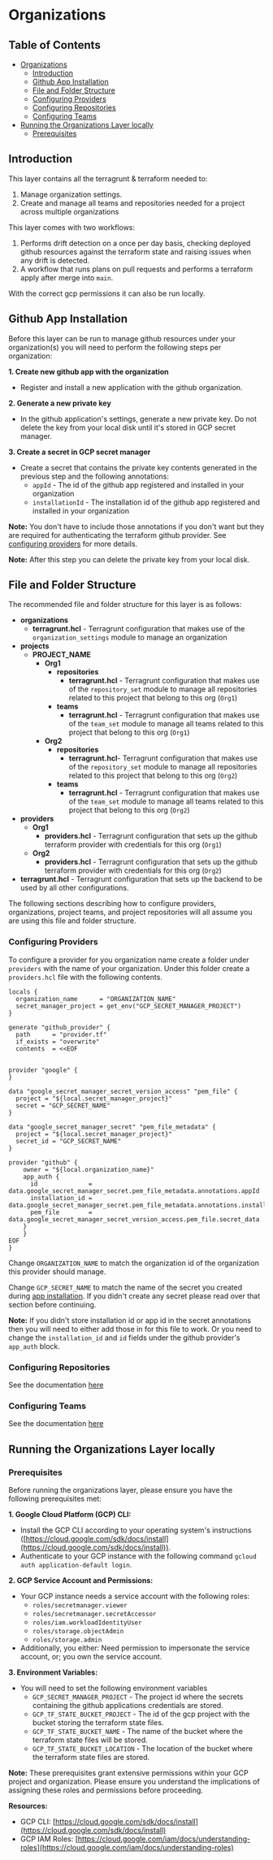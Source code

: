 # Organizations

## Table of Contents

   * [Organizations](#organizations)
      * [Introduction](#introduction)
      * [Github App Installation](#github-app-installation)
      * [File and Folder Structure](#file-and-folder-structure)
      * [Configuring Providers](#configuring-providers)
      * [Configuring Repositories](#configuring-repositories)
      * [Configuring Teams](#configuring-teams)
   * [Running the Organizations Layer locally](#running-the-organizations-layer-locally)
      * [Prerequisites](#prerequisites)


## Introduction

This layer contains all the terragrunt & terraform needed to:

1. Manage organization settings.
2. Create and manage all teams and repositories needed for a project across multiple organizations

This layer comes with two workflows:

1. Performs drift detection on a once per day basis, checking deployed github resources against the terraform state and raising issues when any drift is detected.
2. A workflow that runs plans on pull requests and performs a terraform apply after merge into `main`.

With the correct gcp permissions it can also be run locally.

## Github App Installation

Before this layer can be run to manage github resources under your organization(s) you will need to perform the following steps per organization:

**1. Create new github app with the organization**

* Register and install a new application with the github organization.

**2. Generate a new private key**

* In the github application's settings, generate a new private key. Do not delete the key from your local disk until it's stored in GCP secret manager.

**3. Create a secret in GCP secret manager**

* Create a secret that contains the private key contents generated in the previous step and the following annotations:
    * `appId` - The id of the github app registered and installed in your organization
    * `installationId` - The installation id of the github app registered and installed in your organization

**Note:** You don't have to include those annotations if you don't want but they are required for authenticating the terraform github provider. See [configuring providers](#configuring-providers) for more details.

**Note:** After this step you can delete the private key from your local disk.

## File and Folder Structure

The recommended file and folder structure for this layer is as follows:

* **organizations**
    * **terragrunt.hcl** - Terragrunt configuration that makes use of the `organization_settings` module to manage an organization
* **projects**
    * **PROJECT_NAME**
        * **Org1**
            * **repositories**
                * **terragrunt.hcl** - Terragrunt configuration that makes use of the `repository_set` module to manage all repositories related to this project that belong to this org (`Org1`)
            * **teams**
                * **terragrunt.hcl** - Terragrunt configuration that makes use of the `team_set` module to manage all teams related to this project that belong to this org (`Org1`)
        * **Org2**
            * **repositories**
                * **terragrunt.hcl**- Terragrunt configuration that makes use of the `repository_set` module to manage all repositories related to this project that belong to this org (`Org2`)
            * **teams**
                * **terragrunt.hcl** - Terragrunt configuration that makes use of the `team_set` module to manage all teams related to this project that belong to this org (`Org2`)
* **providers**
    * **Org1**
        * **providers.hcl** - Terragrunt configuration that sets up the github terraform provider with credentials for this org (`Org1`)
    * **Org2**
        * **providers.hcl** - Terragrunt configuration that sets up the github terraform provider with credentials for this org (`Org2`)
* **terragrunt.hcl** - Terragrunt configuration that sets up the backend to be used by all other configurations.

The following sections describing how to configure providers, organizations, project teams, and project repositories will all assume you are using this file and folder structure.

### Configuring Providers

To configure a provider for you organization name create a folder under `providers` with the name of your organization. Under this folder create a `providers.hcl` file with the following contents.

```
locals {
  organization_name      = "ORGANIZATION_NAME"
  secret_manager_project = get_env("GCP_SECRET_MANAGER_PROJECT")
}

generate "github_provider" {
  path      = "provider.tf"
  if_exists = "overwrite"
  contents  = <<EOF


provider "google" {
}

data "google_secret_manager_secret_version_access" "pem_file" {
  project = "${local.secret_manager_project}"
  secret = "GCP_SECRET_NAME"
}

data "google_secret_manager_secret" "pem_file_metadata" {
  project = "${local.secret_manager_project}"
  secret_id = "GCP_SECRET_NAME"
}

provider "github" {
    owner = "${local.organization_name}"
    app_auth {
      id              = data.google_secret_manager_secret.pem_file_metadata.annotations.appId        
      installation_id = data.google_secret_manager_secret.pem_file_metadata.annotations.installationId 
      pem_file        = data.google_secret_manager_secret_version_access.pem_file.secret_data
    }
    }
EOF
}
```

Change `ORGANIZATION_NAME` to match the organization id of the organization this provider should manage.

Change `GCP_SECRET_NAME` to match the name of the secret you created during [app installation](#github-app-installation). If you didn't create any secret please read over that section before continuing.

**Note:** If you didn't store installation id or app id in the secret annotations then you will need to either add those in for this file to work. Or you need to change the `installation_id` and `id` fields under the github provider's `app_auth` block. 

### Configuring Repositories

See the documentation [here](./projects/README.md#configuring-repositories)

### Configuring Teams

See the documentation [here](./projects/README.md#configuring-teams)

## Running the Organizations Layer locally

### Prerequisites

Before running the organizations layer, please ensure you have the following prerequisites met:

**1. Google Cloud Platform (GCP) CLI:**

* Install the GCP CLI according to your operating system's instructions ([https://cloud.google.com/sdk/docs/install](https://cloud.google.com/sdk/docs/install)).
* Authenticate to your GCP instance with the following command `gcloud auth application-default login`.

**2. GCP Service Account and Permissions:**

* Your GCP instance needs a service account with the following roles:
    * `roles/secretmanager.viewer`
    * `roles/secretmanager.secretAccessor`
    * `roles/iam.workloadIdentityUser`
    * `roles/storage.objectAdmin`
    * `roles/storage.admin`
* Additionally, you either: Need permission to impersonate the service account, or; you own the service account.

**3. Environment Variables:**
* You will need to set the following environment variables
    * `GCP_SECRET_MANAGER_PROJECT` - The project id where the secrets containing the github applications credentials are stored.
    * `GCP_TF_STATE_BUCKET_PROJECT` - The id of the gcp project with the bucket storing the terraform state files.
    * `GCP_TF_STATE_BUCKET_NAME` - The name of the bucket where the terraform state files will be stored.
    * `GCP_TF_STATE_BUCKET_LOCATION` - The location of the bucket where the terraform state files are stored.

**Note:** These prerequisites grant extensive permissions within your GCP project and organization. Please ensure you understand the implications of assigning these roles and permissions before proceeding.

**Resources:**

* GCP CLI: [https://cloud.google.com/sdk/docs/install](https://cloud.google.com/sdk/docs/install)
* GCP IAM Roles: [https://cloud.google.com/iam/docs/understanding-roles](https://cloud.google.com/iam/docs/understanding-roles)